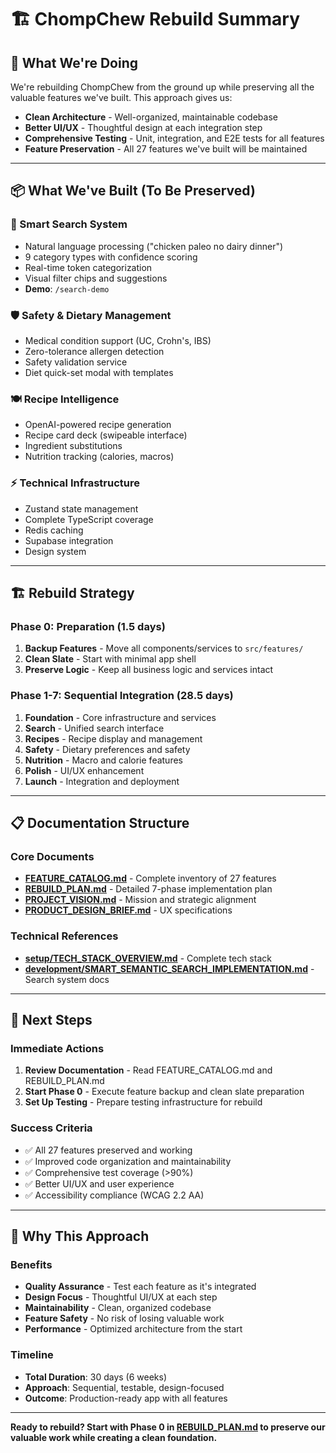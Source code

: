 # 🏗️ ChompChew Rebuild Summary

## **🎯 What We're Doing**

We're rebuilding ChompChew from the ground up while preserving all the valuable features we've built. This approach gives us:

- **Clean Architecture** - Well-organized, maintainable codebase
- **Better UI/UX** - Thoughtful design at each integration step
- **Comprehensive Testing** - Unit, integration, and E2E tests for all features
- **Feature Preservation** - All 27 features we've built will be maintained

---

## **📦 What We've Built (To Be Preserved)**

### **🧠 Smart Search System**
- Natural language processing ("chicken paleo no dairy dinner")
- 9 category types with confidence scoring
- Real-time token categorization
- Visual filter chips and suggestions
- **Demo**: `/search-demo`

### **🛡️ Safety & Dietary Management**
- Medical condition support (UC, Crohn's, IBS)
- Zero-tolerance allergen detection
- Safety validation service
- Diet quick-set modal with templates

### **🍽️ Recipe Intelligence**
- OpenAI-powered recipe generation
- Recipe card deck (swipeable interface)
- Ingredient substitutions
- Nutrition tracking (calories, macros)

### **⚡ Technical Infrastructure**
- Zustand state management
- Complete TypeScript coverage
- Redis caching
- Supabase integration
- Design system

---

## **🏗️ Rebuild Strategy**

### **Phase 0: Preparation** (1.5 days)
1. **Backup Features** - Move all components/services to `src/features/`
2. **Clean Slate** - Start with minimal app shell
3. **Preserve Logic** - Keep all business logic and services intact

### **Phase 1-7: Sequential Integration** (28.5 days)
1. **Foundation** - Core infrastructure and services
2. **Search** - Unified search interface
3. **Recipes** - Recipe display and management
4. **Safety** - Dietary preferences and safety
5. **Nutrition** - Macro and calorie features
6. **Polish** - UI/UX enhancement
7. **Launch** - Integration and deployment

---

## **📋 Documentation Structure**

### **Core Documents**
- **[FEATURE_CATALOG.md](FEATURE_CATALOG.md)** - Complete inventory of 27 features
- **[REBUILD_PLAN.md](REBUILD_PLAN.md)** - Detailed 7-phase implementation plan
- **[PROJECT_VISION.md](PROJECT_VISION.md)** - Mission and strategic alignment
- **[PRODUCT_DESIGN_BRIEF.md](PRODUCT_DESIGN_BRIEF.md)** - UX specifications

### **Technical References**
- **[setup/TECH_STACK_OVERVIEW.md](setup/TECH_STACK_OVERVIEW.md)** - Complete tech stack
- **[development/SMART_SEMANTIC_SEARCH_IMPLEMENTATION.md](development/SMART_SEMANTIC_SEARCH_IMPLEMENTATION.md)** - Search system docs

---

## **🚀 Next Steps**

### **Immediate Actions**
1. **Review Documentation** - Read FEATURE_CATALOG.md and REBUILD_PLAN.md
2. **Start Phase 0** - Execute feature backup and clean slate preparation
3. **Set Up Testing** - Prepare testing infrastructure for rebuild

### **Success Criteria**
- ✅ All 27 features preserved and working
- ✅ Improved code organization and maintainability
- ✅ Comprehensive test coverage (>90%)
- ✅ Better UI/UX and user experience
- ✅ Accessibility compliance (WCAG 2.2 AA)

---

## **🎯 Why This Approach**

### **Benefits**
- **Quality Assurance** - Test each feature as it's integrated
- **Design Focus** - Thoughtful UI/UX at each step
- **Maintainability** - Clean, organized codebase
- **Feature Safety** - No risk of losing valuable work
- **Performance** - Optimized architecture from the start

### **Timeline**
- **Total Duration**: 30 days (6 weeks)
- **Approach**: Sequential, testable, design-focused
- **Outcome**: Production-ready app with all features

---

**Ready to rebuild? Start with Phase 0 in [REBUILD_PLAN.md](REBUILD_PLAN.md) to preserve our valuable work while creating a clean foundation.** 